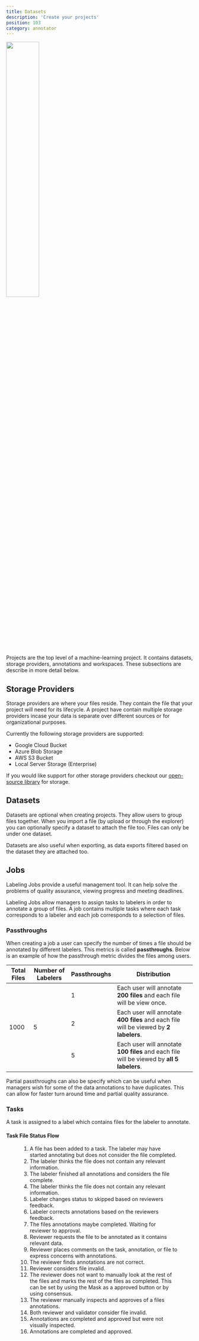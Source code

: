 ```yaml
---
title: Datasets
description: 'Create your projects'
position: 103
category: annotator
---
```


<img src="/intro.png" width="42%" class="center" />

Projects are the top level of a machine-learning project. It contains datasets,
storage providers, annotations and workspaces. These subsections are describe in
more detail below.

## Storage Providers

Storage providers are where your files reside. They contain the file that your
project will need for its lifecycle. A project have contain multiple storage
providers incase your data is separate over different sources or for
organizational purposes.

Currently the following storage providers are supported:

- Google Cloud Bucket
- Azure Blob Storage
- AWS S3 Bucket
- Local Server Storage (Enterprise)

If you would like support for other storage providers checkout our
[open-source library](https://github.com/datatorch/node-storage) for storage.

## Datasets

Datasets are optional when creating projects. They allow users to group files
together. When you import a file (by upload or through the explorer) you can
optionally specify a dataset to attach the file too. Files can only be under
one dataset.

Datasets are also useful when exporting, as data exports filtered based on the
dataset they are attached too.

## Jobs

Labeling Jobs provide a useful management tool. It can help solve the problems
of quality assurance, viewing progress and meeting deadlines.

Labeling Jobs allow managers to assign tasks to labelers in order to annotate a
group of files. A job contains multiple tasks where each task corresponds to a
labeler and each job corresponds to a selection of files.

### Passthroughs

When creating a job a user can specify the number of times a file should be
annotated by different labelers. This metrics is called **passthroughs**. Below is
an example of how the passthrough metric divides the files among users.

<table>
    <thead>
        <tr>
            <th>Total Files</th>
            <th>Number of Labelers</th>
            <th>Passthroughs</th>
            <th>Distribution</th>
        </tr>
    </thead>
    <tbody>
        <tr>
            <td rowspan=4>1000</td>
            <td rowspan=4>5</td>
            <td>1</td>
            <td>Each user will annotate <b>200 files</b> and each file will be view once.</td>
        </tr>
        <tr>
            <td>2</td>
            <td>Each user will annotate <b>400 files</b> and each file will be viewed by <b>2 labelers</b>.</td>
        </tr>
        <tr>
            <td>5</td>
            <td>Each user will annotate <b>100 files</b> and each file will be viewed by <b>all 5 labelers</b>.</td>
        </tr>
    </tbody>
</table>

Partial passthroughs can also be specify which can be useful when managers wish
for some of the data annotations to have duplicates. This can allow for faster
turn around time and partial quality assurance.

### Tasks

A task is assigned to a label which contains files for the labeler to annotate.

#### Task File Status Flow

<Figure
  src="/figures/projects/task-status-flow.png"
  width="100%"
  max-width="600px"
  caption="File Status Diagram"
/>

1. A file has been added to a task. The labeler may have started annotating but
   does not consider the file completed.
2. The labeler thinks the file does not contain any relevant information.
3. The labeler finished all annotations and considers the file complete.
4. The labeler thinks the file does not contain any relevant information.
5. Labeler changes status to skipped based on reviewers feedback.
6. Labeler corrects annotations based on the reviewers feedback.
7. The files annotations maybe completed. Waiting for reviewer to approval.
8. Reviewer requests the file to be annotated as it contains relevant data.
9. Reviewer places comments on the task, annotation, or file to express concerns
   with annotations.
10. The reviewer finds annotations are not correct.
11. Reviewer considers file invalid.
12. The reviewer does not want to manually look at the rest of the files and
    marks the rest of the files as completed. This can be set by using the Mask
    as a approved button or by using consensus.
13. The reviewer manually inspects and approves of a files annotations.
14. Both reviewer and validator consider file invalid.
15. Annotations are completed and approved but were not visually inspected.
16. Annotations are completed and approved.
